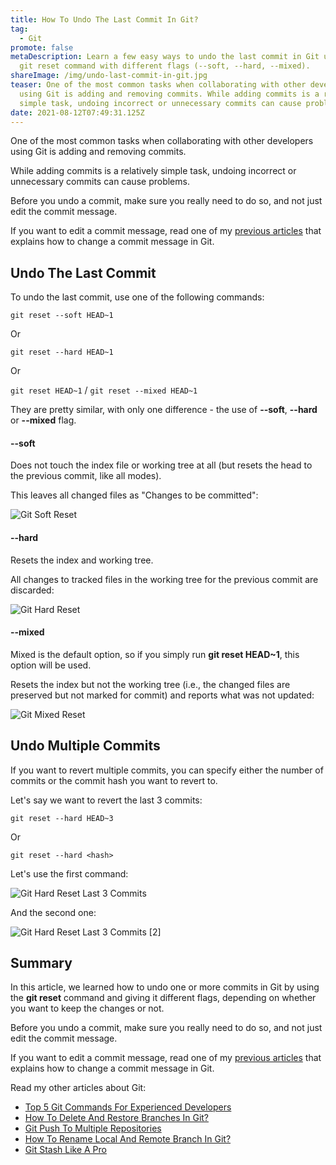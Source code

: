 ```yaml
---
title: How To Undo The Last Commit In Git?
tag:
  - Git
promote: false
metaDescription: Learn a few easy ways to undo the last commit in Git using the
  git reset command with different flags (--soft, --hard, --mixed).
shareImage: /img/undo-last-commit-in-git.jpg
teaser: One of the most common tasks when collaborating with other developers
  using Git is adding and removing commits. While adding commits is a relatively
  simple task, undoing incorrect or unnecessary commits can cause problems...
date: 2021-08-12T07:49:31.125Z
---
```

One of the most common tasks when collaborating with other developers using Git is adding and removing commits.

While adding commits is a relatively simple task, undoing incorrect or unnecessary commits can cause problems.

Before you undo a commit, make sure you really need to do so, and not just edit the commit message.

If you want to edit a commit message, read one of my [previous articles](/two-ways-to-change-a-commit-message-in-git/) that explains how to change a commit message in Git.

## Undo The Last Commit

To undo the last commit, use one of the following commands:

`git reset --soft HEAD~1`

Or

`git reset --hard HEAD~1`

Or

`git reset HEAD~1` / `git reset --mixed HEAD~1`

They are pretty similar, with only one difference - the use of **\--soft**, **\--hard** or **\--mixed** flag.

#### \--soft

Does not touch the index file or working tree at all (but resets the head to the previous commit, like all modes). 

This leaves all changed files as "Changes to be committed":

![Git Soft Reset](/img/screenshot-2021-08-09-at-10.51.42.png "Git Soft Reset")

#### \--hard

Resets the index and working tree. 

All changes to tracked files in the working tree for the previous commit are discarded:

![Git Hard Reset](/img/screenshot-2021-08-09-at-10.53.08.png "Git Hard Reset")

#### \--mixed

Mixed is the default option, so if you simply run **git reset HEAD~1**, this option will be used.

Resets the index but not the working tree (i.e., the changed files are preserved but not marked for commit) and reports what was not updated:

![Git Mixed Reset](/img/screenshot-2021-08-09-at-11.00.18.png "Git Mixed Reset")

## Undo Multiple Commits

If you want to revert multiple commits, you can specify either the number of commits or the commit hash you want to revert to.

Let's say we want to revert the last 3 commits:

`git reset --hard HEAD~3`

Or

`git reset --hard <hash>`

Let's use the first command:

![Git Hard Reset Last 3 Commits](/img/screenshot-2021-08-09-at-11.04.58.png "Git Hard Reset Last 3 Commits")

And the second one:

![Git Hard Reset Last 3 Commits [2]](/img/screenshot-2021-08-09-at-11.06.15.png "Git Hard Reset Last 3 Commits [2]")

## Summary

In this article, we learned how to undo one or more commits in Git by using the **git reset** command and giving it different flags, depending on whether you want to keep the changes or not.

Before you undo a commit, make sure you really need to do so, and not just edit the commit message.

If you want to edit a commit message, read one of my [previous articles](/two-ways-to-change-a-commit-message-in-git/) that explains how to change a commit message in Git.

Read my other articles about Git:

* [Top 5 Git Commands For Experienced Developers](/top-5-git-commands-for-experienced-developers/)
* [How To Delete And Restore Branches In Git?](/how-to-delete-and-restore-branches-in-git/)
* [Git Push To Multiple Repositories](/git-push-to-multiple-repositories/)
* [How To Rename Local And Remote Branch In Git?](/how-to-rename-local-and-remote-branch-in-git/)
* [Git Stash Like A Pro](/git-stash-like-a-pro/)